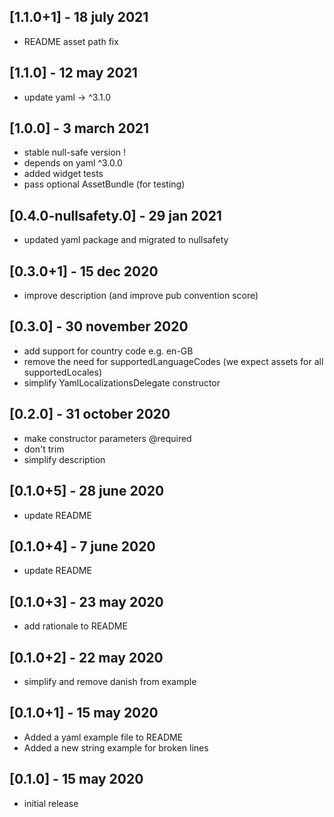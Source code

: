 ## [1.1.0+1] - 18 july 2021
- README asset path fix

## [1.1.0] - 12 may 2021
- update yaml -> ^3.1.0

## [1.0.0] - 3 march 2021
- stable null-safe version !
- depends on yaml ^3.0.0
- added widget tests
- pass optional AssetBundle (for testing)

## [0.4.0-nullsafety.0] - 29 jan 2021
- updated yaml package and migrated to nullsafety

## [0.3.0+1] - 15 dec 2020
- improve description (and improve pub convention score)

## [0.3.0] - 30 november 2020
- add support for country code e.g. en-GB
- remove the need for supportedLanguageCodes (we expect assets for all supportedLocales)
- simplify YamlLocalizationsDelegate constructor

## [0.2.0] - 31 october 2020
- make constructor parameters @required
- don't trim
- simplify description

## [0.1.0+5] - 28 june 2020
- update README

## [0.1.0+4] - 7 june 2020
- update README

## [0.1.0+3] - 23 may 2020
- add rationale to README

## [0.1.0+2] - 22 may 2020
- simplify and remove danish from example

## [0.1.0+1] - 15 may 2020
- Added a yaml example file to README
- Added a new string example for broken lines

## [0.1.0] - 15 may 2020
- initial release
